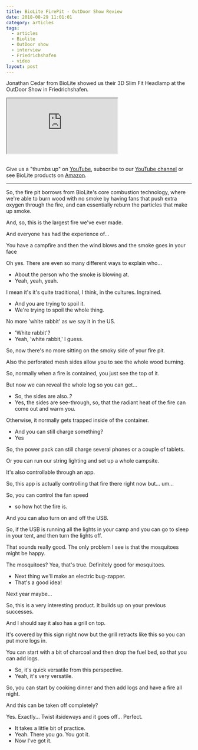 ```yaml
---
title: BioLite FirePit - OutDoor Show Review
date: 2018-08-29 11:01:01
category: articles
tags:
  - articles
  - Biolite
  - OutDoor show
  - interview
  - Friedrichshafen
  - video
layout: post
---
```


Jonathan Cedar from BioLite showed us their 3D Slim Fit Headlamp at the OutDoor Show in Friedrichshafen.

<div class="embed-responsive embed-responsive-16by9">
    <iframe class="embed-responsive-item" src="https://www.youtube.com/embed/GDcd2u_Auic"></iframe>
</div>
<br>
<!--more-->

Give us a "thumbs up" on <a href="https://www.youtube.com/watch?v=GDcd2u_Auic" rel="nofollow" target="_blank">YouTube</a>, subscribe to our <a rel="nofollow" target="_blank"  href="https://www.youtube.com/channel/UCnO9Q_m9EaOCrHmmQIBVBNw?sub_confirmation=1">YouTube channel</a> or see BioLite products on <a href="https://amzn.to/2MH8JUo" rel="nofollow" target="_blank">Amazon</a>.

---

So, the fire pit borrows from BioLite's core combustion technology, where we're able to burn wood with no smoke by having fans that push extra oxygen through the fire, and can essentially reburn the particles
that make up smoke.

And, so, this is the largest fire we've ever made.

And everyone has had the experience of...

You have a campfire and then the wind blows and the smoke goes in your face

Oh yes. There are even so many different ways to explain who...

- About the person who the smoke is blowing at.
- Yeah, yeah, yeah.

I mean it's it's quite traditional, I think, in the cultures. Ingrained.

- And you are trying to spoil it.
- We're trying to spoil the whole thing.

No more 'white rabbit' as we say it in the US.

- 'White rabbit'?
- Yeah, 'white rabbit,' I guess.

So, now there's no more sitting on the smoky side of your fire pit.

Also the perforated mesh sides allow you  to see the whole wood burning.

So, normally when a fire is contained, you just see the top of it.

But now we can reveal the whole log so you can get...

- So, the sides are also..?
- Yes, the sides are see-through, so, that the radiant heat of the fire can come out and warm you.

Otherwise, it normally gets trapped inside of the container.

- And you can still charge something?
- Yes

So, the power pack can still charge several phones or a couple of tablets.

Or you can run our string lighting and set up a whole campsite.

It's also controllable through an app.

So, this app is actually controlling that fire there right now but... um...

So, you can control the fan speed
- so how hot the fire is.

And you can also turn on and off the USB.

So, if the USB is running all the lights in your camp and you can go to sleep in your tent, and then turn the lights off.

That sounds really good. The only problem I see is that the mosquitoes might be happy.

The mosquitoes? Yea, that's true. Definitely good for mosquitoes.

- Next thing we'll make an electric bug-zapper.
- That's a good idea!

Next year maybe...

So, this is a very interesting product. It builds up on your previous successes.

And I should say it also has a grill on top.

It's covered by this sign right now but the grill retracts like this so you can put more logs in.

You can start with a bit of charcoal and then drop the fuel bed, so that you can add logs.

- So, it's quick versatile from this perspective.
- Yeah, it's very versatile.

So, you can start by cooking dinner and then add logs and have a fire all night.

And this can be taken off completely?

Yes. Exactly... Twist itsideways and it goes off... Perfect.

- It takes a little bit of practice.
- Yeah. There you go. You got it.
- Now I've got it.

